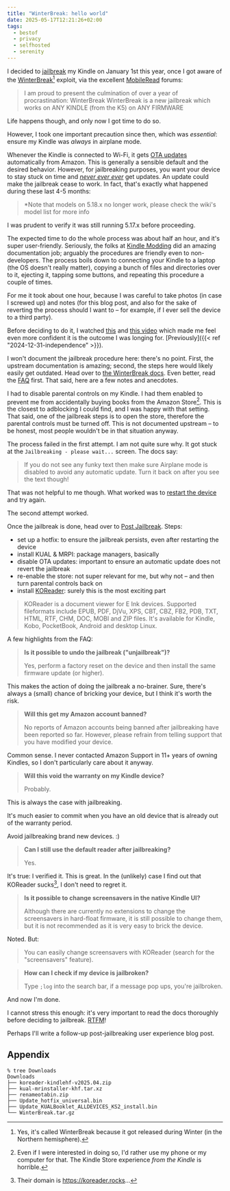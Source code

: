 ```yaml
---
title: "WinterBreak: hello world"
date: 2025-05-17T12:21:26+02:00
tags:
  - bestof
  - privacy
  - selfhosted
  - serenity
---
```


I decided to
[jailbreak](https://en.wikipedia.org/wiki/Privilege_escalation#Jailbreaking) my
Kindle on January 1st this year, once I got aware of the
[WinterBreak](https://kindlemodding.org/jailbreaking/WinterBreak/)[^1] exploit,
via the excellent
[MobileRead](https://www.mobileread.com/forums/showthread.php?t=365372) forums:

> I am proud to present the culmination of over a year of procrastination:
> WinterBreak WinterBreak is a new jailbreak which works on ANY KINDLE (from
> the K5) on ANY FIRMWARE

Life happens though, and only now I got time to do so.

However, I took one important precaution since then, which was _essential_:
ensure my Kindle was _always_ in airplane mode.

Whenever the Kindle is connected to Wi-Fi, it gets
[OTA updates](https://en.wikipedia.org/wiki/Over-the-air_update) automatically
from Amazon. This is generally a sensible default and the desired behavior.
However, for jailbreaking purposes, you want your device to stay stuck on time
and [_never ever ever_](https://www.youtube.com/watch?v=WA4iX5D9Z64) get
updates. An update could make the jailbreak cease to work. In fact, that's
exactly what happened during these last 4-5 months:

> *Note that models on 5.18.x no longer work, please check the wiki's model list
> for more info

I was prudent to verify it was still running 5.17.x before proceeding.

The expected time to do the whole process was about half an hour, and it's super
user-friendly. Seriously, the folks at [Kindle
Modding](https://kindlemodding.org/) did an amazing documentation job; arguably
the procedures are friendly even to non-developers. The process boils down to
connecting your Kindle to a laptop (the OS doesn't really matter), copying a
bunch of files and directories over to it, ejecting it, tapping some buttons,
and repeating this procedure a couple of times.

For me it took about one hour, because I was careful to take photos (in case I
screwed up) and notes (for this blog post, and also for the sake of reverting
the process should I want to – for example, if I ever sell the device to a third
party).

Before deciding to do it, I watched
[this](https://www.youtube.com/watch?v=hJ59M0io6zE) and [this
video](https://www.youtube.com/watch?v=Qtk7ERwlIAk) which made me feel even more
confident it is the outcome I was longing for. [Previously]({{< ref
"2024-12-31-independence" >}}).

I won't document the jailbreak procedure here: there's no point. First, the
upstream documentation is amazing; second, the steps here would likely easily
get outdated. Head over to [the WinterBreak
docs](https://kindlemodding.org/jailbreaking/WinterBreak/). Even better, read
the [FAQ](https://kindlemodding.org/jailbreaking/jailbreak-faq.html) first. That
said, here are a few notes and anecdotes.

I had to disable parental controls on my Kindle. I had them enabled to prevent
me from accidentally buying books from the Amazon Store[^2]. This is the closest
to adblocking I could find, and I was happy with that setting. That said, one of
the jailbreak steps is to open the store, therefore the parental controls must
be turned off. This is not documented upstream – to be honest, most people
wouldn't be in that situation anyway.

The process failed in the first attempt. I am not quite sure why. It got stuck
at the `Jailbreaking - please wait...` screen. The docs say:

> If you do not see any funky text then make sure Airplane mode is disabled to
> avoid any automatic update. Turn it back on after you see the text though!

That was not helpful to me though. What worked was to [restart the
device](https://www.youtube.com/watch?v=5UT8RkSmN4k) and try again.

The second attempt worked.

Once the jailbreak is done, head over to [Post
Jailbreak](https://kindlemodding.org/jailbreaking/post-jailbreak/). Steps:

- set up a hotfix: to ensure the jailbreak persists, even after restarting the
  device
- install KUAL & MRPI: package managers, basically
- disable OTA updates: important to ensure an automatic update does not revert
  the jailbreak
- re-enable the store: not super relevant for me, but why not – and then turn
  parental controls back on
- install [KOReader](https://koreader.rocks/): surely this is the most exciting
  part

> KOReader is a document viewer for E Ink devices. Supported fileformats include
> EPUB, PDF, DjVu, XPS, CBT, CBZ, FB2, PDB, TXT, HTML, RTF, CHM, DOC, MOBI and
> ZIP files. It's available for Kindle, Kobo, PocketBook, Android and desktop
> Linux.

A few highlights from the FAQ:

> **Is it possible to undo the jailbreak ("unjailbreak")?**
>
> Yes, perform a factory reset on the device and then install the same firmware
> update (or higher).

This makes the action of doing the jailbreak a no-brainer. Sure, there's always
a (small) chance of bricking your device, but I think it's worth the risk.

> **Will this get my Amazon account banned?**
>
> No reports of Amazon accounts being banned after jailbreaking have been
> reported so far. However, please refrain from telling support that you have
> modified your device.

Common sense. I never contacted Amazon Support in 11+ years of owning Kindles,
so I don't particularly care about it anyway.

> **Will this void the warranty on my Kindle device?**
>
> Probably.

This is always the case with jailbreaking.

It's much easier to commit when you have an old device that is already out of
the warranty period.

Avoid jailbreaking brand new devices. :)

> **Can I still use the default reader after jailbreaking?**
>
> Yes.

It's true: I verified it. This is great. In the (unlikely) case I find out that
KOReader sucks[^3], I don't need to regret it.

> **Is it possible to change screensavers in the native Kindle UI?**
>
> Although there are currently no extensions to change the screensavers in
> hard-float firmware, it is still possible to change them, but it is not
> recommended as it is very easy to brick the device.

Noted. But:

> You can easily change screensavers with KOReader (search for the
> "screensavers" feature).

> **How can I check if my device is jailbroken?**
>
> Type `;log` into the search bar, if a message pop ups, you're jailbroken.

And now I'm done.

I cannot stress this enough: it's very important to read the docs thoroughly
before deciding to jailbreak. [RTFM](https://en.wikipedia.org/wiki/RTFM)!

Perhaps I'll write a follow-up post-jailbreaking user experience blog post.

## Appendix

```
% tree Downloads
Downloads
├── koreader-kindlehf-v2025.04.zip
├── kual-mrinstaller-khf.tar.xz
├── renameotabin.zip
├── Update_hotfix_universal.bin
├── Update_KUALBooklet_ALLDEVICES_KS2_install.bin
└── WinterBreak.tar.gz
```

[^1]: Yes, it's called WinterBreak because it got released during Winter (in the
    Northern hemisphere).

[^2]: Even if I were interested in doing so, I'd rather use my phone or my
    computer for that. The Kindle Store experience _from the Kindle_ is
    horrible.

[^3]: Their domain is https://koreader.rocks...
